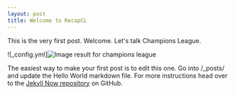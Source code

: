 ```yaml
---
layout: post
title: Welcome to RecapCL
---
```


This is the very first post. Welcome. Let's talk Champions League.

![_config.yml]<img src="https://c1.staticflickr.com/3/2845/13307741383_76b5e36755_b.jpg" alt="Image result for champions league"/>

The easiest way to make your first post is to edit this one. Go into /_posts/ and update the Hello World markdown file. For more instructions head over to the [Jekyll Now repository](https://github.com/barryclark/jekyll-now) on GitHub.


